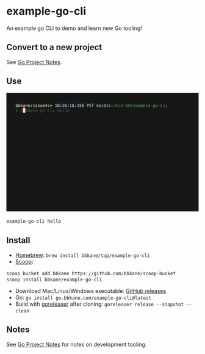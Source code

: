 # example-go-cli

An example go CLI to demo and learn new Go tooling!

## Convert to a new project

See [Go Project Notes](https://www.bbkane.com/blog/go-project-notes/#creating-a-new-go-project).

## Use

![./demo.gif](./demo.gif)

```bash
example-go-cli hello
```

## Install

- [Homebrew](https://brew.sh/): `brew install bbkane/tap/example-go-cli`
- [Scoop](https://scoop.sh/):

```
scoop bucket add bbkane https://github.com/bbkane/scoop-bucket
scoop install bbkane/example-go-cli
```

- Download Mac/Linux/Windows executable: [GitHub releases](https://github.com/bbkane/example-go-cli/releases)
- Go: `go install go.bbkane.com/example-go-cli@latest`
- Build with [goreleaser](https://goreleaser.com/) after cloning: `goreleaser release --snapshot --clean`

## Notes

See [Go Project Notes](https://www.bbkane.com/blog/go-project-notes/) for notes on development tooling.
